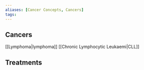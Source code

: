 ```yaml
---
aliases: [Cancer Concepts, Cancers]
tags: 
---
```


## Cancers
[[Lymphoma|lymphoma]]
[[Chronic Lymphocytic Leukaemi|CLL]]

## Treatments
